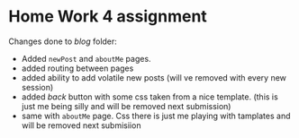 # Home Work 4 assignment

Changes done to *blog* folder:

- Added `newPost` and `aboutMe` pages.
- added routing between pages
- added ability to add volatile new posts (will ve removed with every new session)
- added *back* button with some css taken from a nice template. 
(this is just me being silly and will be removed next submission)
- same with `aboutMe` page. Css there is just me playing with tamplates and will be removed next submisiion